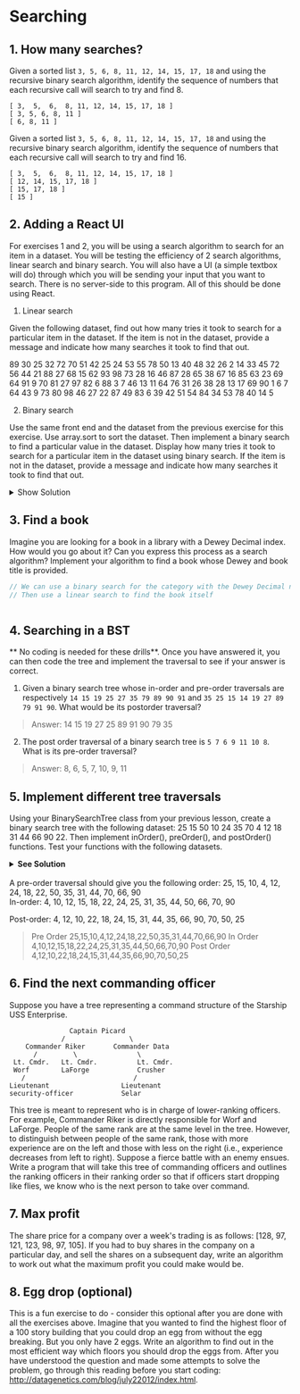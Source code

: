 # Searching

## 1. How many searches?
Given a sorted list `3, 5, 6, 8, 11, 12, 14, 15, 17, 18` and using the recursive binary search algorithm, identify the sequence of numbers that each recursive call will search to try and find 8.
```
[ 3,  5,  6,  8, 11, 12, 14, 15, 17, 18 ]
[ 3, 5, 6, 8, 11 ]
[ 6, 8, 11 ]
```

Given a sorted list `3, 5, 6, 8, 11, 12, 14, 15, 17, 18` and using the recursive binary search algorithm, identify the sequence of numbers that each recursive call will search to try and find 16.
```
[ 3,  5,  6,  8, 11, 12, 14, 15, 17, 18 ]
[ 12, 14, 15, 17, 18 ]
[ 15, 17, 18 ]
[ 15 ]
```

## 2. Adding a React UI
For exercises 1 and 2, you will be using a search algorithm to search for an item in a dataset. You will be testing the efficiency of 2 search algorithms, linear search and binary search. You will also have a UI (a simple textbox will do) through which you will be sending your input that you want to search. There is no server-side to this program. All of this should be done using React.

1) Linear search

Given the following dataset, find out how many tries it took to search for a particular item in the dataset. If the item is not in the dataset, provide a message and indicate how many searches it took to find that out.

89 30 25 32 72 70 51 42 25 24 53 55 78 50 13 40 48 32 26 2 14 33 45 72 56 44 21 88 27 68 15 62 93 98 73 28 16 46 87 28 65 38 67 16 85 63 23 69 64 91 9 70 81 27 97 82 6 88 3 7 46 13 11 64 76 31 26 38 28 13 17 69 90 1 6 7 64 43 9 73 80 98 46 27 22 87 49 83 6 39 42 51 54 84 34 53 78 40 14 5

2) Binary search

Use the same front end and the dataset from the previous exercise for this exercise. Use array.sort to sort the dataset. Then implement a binary search to find a particular value in the dataset. Display how many tries it took to search for a particular item in the dataset using binary search. If the item is not in the dataset, provide a message and indicate how many searches it took to find that out.

<details><summary>Show Solution</summary>

```js
import React from 'react';
import './App.css';

function App() {

  let binaryCounter = 0;

  function binarySearch(array, query) {
    binaryCounter++;
    const middle = Math.floor(array.length / 2);

    if (array[middle] === query) {
      let result = {
        found: true,
        count: binaryCounter,
      };
      binaryCounter = 0;
      return result;
    }
    else if (array.length === 1) {
      let result = {
        found: false,
        count: binaryCounter,
      }
      binaryCounter = 0;
      return result;
    }
    else if (array[middle] > query) {
      return binarySearch(array.slice(0, middle), query)
    }
    else if (array[middle] < query) {
      return binarySearch(array.slice(middle, array.length), query)
    }
  }

  let linearCounter = 0;

  function linearSearch(array, query) {
    for (let i = 0; i < array.length; i++) {
      linearCounter++;
      if (array[i] === query) {
        let result = {
          found: true,
          count: linearCounter,
        };
        linearCounter = 0;
        return result;
      }
    }
    let result = {
      found: false,
      count: linearCounter,
    }
    linearCounter = 0;
    return result;
  }

  function handleSubmit(e) {
    e.preventDefault();

    const dataset = e.target.dataset.value;
    const query = e.target.query.value;
    const result = document.getElementById('result');

    if (!dataset || !query) {
      result.innerText = 'Please provide a Dataset and Search Term';
      return;
    }

    const binaryCount = binarySearch(dataset.split(' ').sort(), query);
    const linearCount = linearSearch(dataset.split(' '), query);

    if (!binaryCount.found) {
      return result.innerText = `After ${binaryCount.count} binary searches \n and ${linearCount.count} linear searches, \n the search term was not found`;
    }

    return result.innerText = `It took ${binaryCount.count} steps with binary search \n and ${linearCount.count} steps with linear search`;

  }

  const formStyle = {
    'display': 'flex',
    'flexDirection': 'column',
    'width': '300px',
    'margin': '0 auto'
  }

  return (
    <div className="App">
      <h1>Linear vs Binary Search</h1>
      <p>How many steps does each take?</p>

      <form style={formStyle} onSubmit={handleSubmit}>

        <label htmlFor="dataset">Dataset to Search</label>
        <textarea id="dataset"></textarea>

        <label htmlFor="query">Search Term</label>
        <input type="text" id="query"></input>

        <br></br>

        <button>Submit</button>

      </form>

      <h2 id="result">

      </h2>

    </div>
  );
}

export default App;
```

</details>

## 3. Find a book
Imagine you are looking for a book in a library with a Dewey Decimal index. How would you go about it? Can you express this process as a search algorithm? Implement your algorithm to find a book whose Dewey and book title is provided.

```js
// We can use a binary search for the category with the Dewey Decimal number
// Then use a linear search to find the book itself



```

## 4. Searching in a BST
** No coding is needed for these drills**. Once you have answered it, you can then code the tree and implement the traversal to see if your answer is correct.

1) Given a binary search tree whose in-order and pre-order traversals are respectively `14 15 19 25 27 35 79 89 90 91` and `35 25 15 14 19 27 89 79 91 90`. What would be its postorder traversal?
> Answer: 14 15 19 27 25 89 91 90 79 35 

2) The post order traversal of a binary search tree is `5 7 6 9 11 10 8`. What is its pre-order traversal?
> Answer: 8, 6, 5, 7, 10, 9, 11

## 5. Implement different tree traversals
Using your BinarySearchTree class from your previous lesson, create a binary search tree with the following dataset: 25 15 50 10 24 35 70 4 12 18 31 44 66 90 22. Then implement inOrder(), preOrder(), and postOrder() functions. Test your functions with the following datasets.

<details><summary><b>See Solution</b></summary>

```js
  breadthFirstSearch() {
    let currentNode = this.root;
    let list = [];
    let queue = [];
    queue.push(currentNode);

    while (queue.length > 0) {
      currentNode = queue.shift();
      console.log(currentNode.value)
      list.push(currentNode.value);
      if (currentNode.left) {
        queue.push(currentNode.left);
      }
      if (currentNode.right) {
        queue.push(currentNode.right)
      }
    }
    return list;
  }
  breadthFirstSearchR(list = [], queue = []) {
    if (queue.length === 0) {
      return list;
    }
    let currentNode = queue.shift();
    list.push(currentNode.value)
    if (currentNode.left) {
      queue.push(currentNode.left);
    }
    if (currentNode.right) {
      queue.push(currentNode.right)
    }
    return this.breadthFirstSearchR(list, queue)
  }
  dfsInOrder() {
    return traverseInOrder(this.root, [])
  }
  dfsPreOrder() {
    return traversePreOrder(this.root, [])
  }
  dfsPostOrder() {
    return traversePostOrder(this.root, [])
  }
}

function traverseInOrder(node, list) {
  // console.log(node.value)
  if (node.left) {
    traverseInOrder(node.left, list);
  }
  list.push(node.value)
  if (node.right) {
    traverseInOrder(node.right, list)
  }
  return list;
}

function traversePreOrder(node, list) {
  // console.log(node.value)
  list.push(node.value)
  if (node.left) {
    traversePreOrder(node.left, list);
  }
  if (node.right) {
    traversePreOrder(node.right, list)
  }
  return list;
}

function traversePostOrder(node, list) {
  // console.log(node.value)
  if (node.left) {
    traversePostOrder(node.left, list);
  }
  if (node.right) {
    traversePostOrder(node.right, list)
  }
  list.push(node.value)
  return list;
}
```

</details>
<br>
A pre-order traversal should give you the following order: 25, 15, 10, 4, 12, 24, 18, 22, 50, 35, 31, 44, 70, 66, 90
<br>
In-order: 4, 10, 12, 15, 18, 22, 24, 25, 31, 35, 44, 50, 66, 70, 90

Post-order: 4, 12, 10, 22, 18, 24, 15, 31, 44, 35, 66, 90, 70, 50, 25

> Pre Order 25,15,10,4,12,24,18,22,50,35,31,44,70,66,90
In Order 4,10,12,15,18,22,24,25,31,35,44,50,66,70,90
Post Order 4,12,10,22,18,24,15,31,44,35,66,90,70,50,25

## 6. Find the next commanding officer
Suppose you have a tree representing a command structure of the Starship USS Enterprise.

```
               Captain Picard
             /                \
    Commander Riker       Commander Data
      /         \               \
 Lt. Cmdr.   Lt. Cmdr.          Lt. Cmdr.
 Worf        LaForge            Crusher
   /                           /
Lieutenant                  Lieutenant
security-officer            Selar
```

This tree is meant to represent who is in charge of lower-ranking officers. For example, Commander Riker is directly responsible for Worf and LaForge. People of the same rank are at the same level in the tree. However, to distinguish between people of the same rank, those with more experience are on the left and those with less on the right (i.e., experience decreases from left to right). Suppose a fierce battle with an enemy ensues. Write a program that will take this tree of commanding officers and outlines the ranking officers in their ranking order so that if officers start dropping like flies, we know who is the next person to take over command.

## 7. Max profit
The share price for a company over a week's trading is as follows: [128, 97, 121, 123, 98, 97, 105]. If you had to buy shares in the company on a particular day, and sell the shares on a subsequent day, write an algorithm to work out what the maximum profit you could make would be.

## 8. Egg drop (optional)
This is a fun exercise to do - consider this optional after you are done with all the exercises above. Imagine that you wanted to find the highest floor of a 100 story building that you could drop an egg from without the egg breaking. But you only have 2 eggs. Write an algorithm to find out in the most efficient way which floors you should drop the eggs from. After you have understood the question and made some attempts to solve the problem, go through this reading before you start coding: http://datagenetics.com/blog/july22012/index.html.